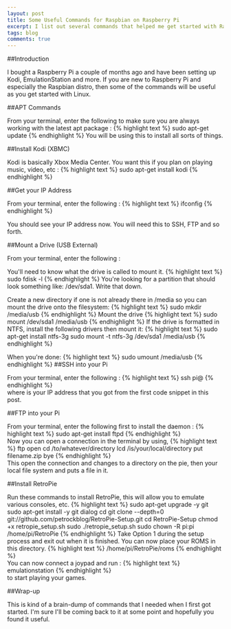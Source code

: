 ```yaml
---
layout: post
title: Some Useful Commands for Raspbian on Raspberry Pi
excerpt: I list out several commands that helped me get started with Raspberry Pi. 
tags: blog
comments: true
---
```


##Introduction

I bought a Raspberry Pi a couple of months ago and have been setting up Kodi, EmulationStation and more. If you are new to Raspberry Pi and especially the Raspbian distro, then some of the commands will be useful as you get started with Linux. 

##APT Commands

From your terminal, enter the following to make sure you are always working with the latest apt package : 
{% highlight text %}
	sudo apt-get update
{% endhighlight %}
You will be using this to install all sorts of things. 

##Install Kodi (XBMC)

Kodi is basically Xbox Media Center. You want this if you plan on playing music, video, etc : 
{% highlight text %}
	sudo apt-get install kodi
{% endhighlight %}	

##Get your IP Address

From your terminal, enter the following : 
{% highlight text %}
	ifconfig
{% endhighlight %}
	
You should see your IP address now. You will need this to SSH, FTP and so forth. 

##Mount a Drive (USB External)

From your terminal, enter the following : 

You'll need to know what the drive is called to mount it. 
{% highlight text %}
	sudo fdisk -l
{% endhighlight %}
You're looking for a partition that should look something like: /dev/sda1. Write that down. 

Create a new directory if one is not already there in /media so you can mount the drive onto the filesystem:
{% highlight text %}
	sudo  mkdir /media/usb
{% endhighlight %}
Mount the drive
{% highlight text %}
	sudo mount /dev/sda1 /media/usb
{% endhighlight %}
If the drive is formatted in NTFS, install the following drivers then mount it: 
{% highlight text %}
	sudo apt-get install ntfs-3g
	sudo mount -t ntfs-3g /dev/sda1 /media/usb
{% endhighlight %}

When you're done:
{% highlight text %}
	sudo umount /media/usb
{% endhighlight %}
##SSH into your Pi

From your terminal, enter the following : 
{% highlight text %}
	ssh pi@<IP>
{% endhighlight %}	
where <IP> is your IP address that you got from the first code snippet in this post. 


##FTP into your Pi

From your terminal, enter the following first to install the daemon : 
{% highlight text %}
	sudo apt-get install ftpd
{% endhighlight %}	
Now you can open a connection in the terminal by using, 
{% highlight text %}
	ftp
	open <IP>
	cd /to/whatever/directory
	lcd /is/your/local/directory
	put filename.zip
	bye
{% endhighlight %}	
This open the connection and changes to a directory on the pie, then your local file system and puts a file in it. 

##Install RetroPie

Run these commands to install RetroPie, this will allow you to emulate various consoles, etc. 
{% highlight text %}
	sudo apt-get upgrade -y git
	sudo apt-get install -y git dialog
	cd
	git clone --depth=0 git://github.com/petrockblog/RetroPie-Setup.git
	cd RetroPie-Setup
	chmod +x retropie_setup.sh
	sudo ./retropie_setup.sh 
	sudo chown -R pi:pi /home/pi/RetroPie
{% endhighlight %}
Take Option 1 during the setup process and exit out when it is finished. You can now place your ROMS in this directory. 
{% highlight text %}
	/home/pi/RetroPie/roms
{% endhighlight %}	
You can now connect a joypad and run : 
{% highlight text %}
	emulationstation
{% endhighlight %}	
to start playing your games. 

	
##Wrap-up

This is kind of a brain-dump of commands that I needed when I first got started. I'm sure I'll be coming back to it at some point and hopefully you found it useful. 

